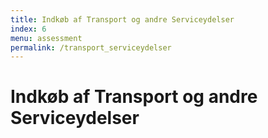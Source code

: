 ```yaml
---
title: Indkøb af Transport og andre Serviceydelser
index: 6
menu: assessment
permalink: /transport_serviceydelser
---
```


# Indkøb af Transport og andre Serviceydelser

